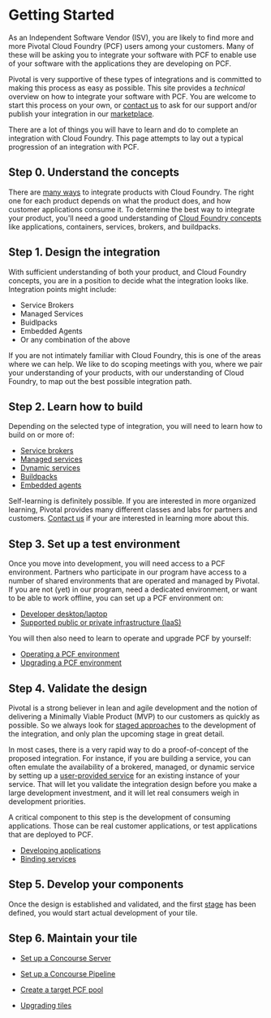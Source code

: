 # Getting Started

As an Independent Software Vendor (ISV), you are likely to find more and more
Pivotal Cloud Foundry (PCF) users among your customers. Many of these will be
asking you to integrate your software with PCF to enable use of your software
with the applications they are developing on PCF.

Pivotal is very supportive of these types of integrations and is committed to
making this process as easy as possible. This site provides a *technical*
overview on how to integrate your software with PCF. You are welcome to
start this process on your own, or [contact us](mailto:mjoseph@pivotal.io)
to ask for our support and/or publish your integration in our
[marketplace](network.pivotal.io).

There are a lot of things you will have to learn and do to complete an
integration with Cloud Foundry. This page attempts to lay out a typical
progression of an integration with PCF.

## Step 0. Understand the concepts

There are [many ways](integration-types.md) to integrate products with Cloud Foundry.
The right one for each product depends on what the product does, and how
customer applications consume it. To determine the best way to integrate your
product, you'll need a good understanding of
[Cloud Foundry concepts](cf-concepts.md)
like applications, containers, services, brokers, and buildpacks.

## Step 1. Design the integration

With sufficient understanding of both your product, and Cloud Foundry concepts,
you are in a position to decide what the integration looks like. Integration
points might include:

- Service Brokers
- Managed Services
- Buidlpacks
- Embedded Agents
- Or any combination of the above

If you are not intimately familiar with Cloud Foundry, this is one of the
areas where we can help. We like to do scoping meetings with you, where
we pair your understanding of your products, with our understanding of
Cloud Foundry, to map out the best possible integration path.

## Step 2. Learn how to build

Depending on the selected type of integration, you will need to learn
how to build on or more of:

- [Service brokers](service-brokers.md)
- [Managed services](managed-services.md)
- [Dynamic services](dynamic-services.md)
- [Buildpacks](buildpacks.md)
- [Embedded agents](embedded-agents.md)

Self-learning is definitely possible. If you are interested in more
organized learning, Pivotal provides many different classes and labs for
partners and customers. [Contact us](mailto:mjoseph@pivotal.io)
if your are interested in learning more about this.

## Step 3. Set up a test environment

Once you move into development, you will need access to a PCF environment.
Partners who participate in our program have access to a number of shared
environments that are operated and managed by Pivotal. If you are not (yet)
in our program, need a dedicated environment, or want to be able to work
offline, you can set up a PCF environment on:

- [Developer desktop/laptop](pcf-dev.md)
- [Supported public or private infrastructure (IaaS)](pcf-iaas.md)

You will then also need to learn to operate and upgrade PCF by yourself:

- [Operating a PCF environment](pcf-operations.md)
- [Upgrading a PCF environment](pcf-upgrade.md)

## Step 4. Validate the design

Pivotal is a strong believer in lean and agile development and the notion
of delivering a Minimally Viable Product (MVP) to our customers as quickly
as possible. So we always look for [staged approaches](stages.md) to
the development of the integration, and only plan the upcoming stage in
great detail.

In most cases, there is a very rapid way to do a proof-of-concept of the
proposed integration. For instance, if you are building a service, you
can often emulate the availability of a brokered, managed, or dynamic
service by setting up a [user-provided service](stages.md#ups)
for an existing instance of your service. That will let you validate
the integration design before you make a large development investment,
and it will let real consumers weigh in development priorities.

A critical component to this step is the development of consuming
applications. Those can be real customer applications, or test applications
that are deployed to PCF.

- [Developing applications](app-development.md)
- [Binding services](service-binding.md)

## Step 5. Develop your components

Once the design is established and validated, and the first [stage](stages.md)
has been defined, you would start actual development of your tile.

## Step 6. Maintain your tile

- [Set up a Concourse Server](concourse.md#server)
- [Set up a Concourse Pipeline](concourse.md#pipeline)
- [Create a target PCF pool](concourse.md#pool)

- [Upgrading tiles](tile-generator.md#upgrades)

